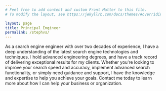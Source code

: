 ```yaml
---
# Feel free to add content and custom Front Matter to this file.
# To modify the layout, see https://jekyllrb.com/docs/themes/#overriding-theme-defaults

layout: page
title: Principal Engineer
permalink: /stephvs/
---
```

As a search engine engineer with over two decades of experience, I have a deep understanding of the latest search engine technologies and techniques. I hold advanced engineering degrees, and have a track record of delivering exceptional results for my clients. Whether you're looking to improve your search speed and accuracy, implement advanced search functionality, or simply need guidance and support, I have the knowledge and expertise to help you achieve your goals. Contact me today to learn more about how I can help your business or organization.
